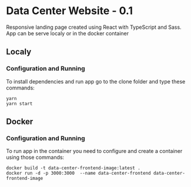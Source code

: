 # Data Center Website - 0.1
Responsive landing page created using React with TypeScript and Sass.\
App can be serve localy or in the docker container
## Localy
### Configuration and Running
To install dependencies and run app go to the clone folder and type these commands:
```
yarn
yarn start
```
## Docker
### Configuration  and Running
To run app in the container you need to configure and create a container using those commands:
```
docker build -t data-center-frontend-image:latest .
docker run -d -p 3000:3000  --name data-center-frontend data-center-frontend-image
```
